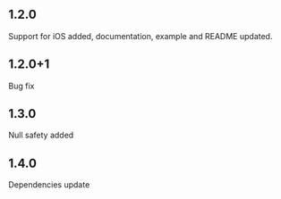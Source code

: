 ## 1.2.0
Support for iOS added, documentation, example and README updated.
## 1.2.0+1
Bug fix
## 1.3.0
Null safety added
## 1.4.0
Dependencies update

